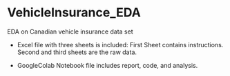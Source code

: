 # VehicleInsurance_EDA
EDA on Canadian vehicle insurance data set

* Excel file with three sheets is included:
First Sheet contains instructions.
Second and third sheets are the raw data.

* GoogleColab Notebook file includes report, code, and analysis.
